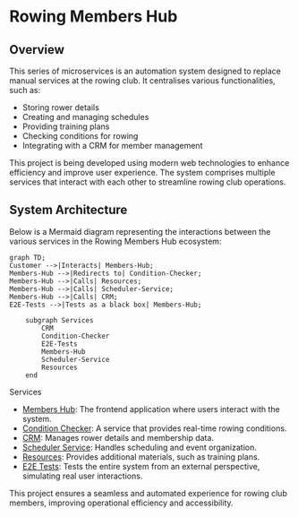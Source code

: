 # Rowing Members Hub

## Overview

This series of microservices is an automation system designed to replace manual services at the rowing club. It centralises various functionalities, such as:
* Storing rower details
* Creating and managing schedules
* Providing training plans
* Checking conditions for rowing
* Integrating with a CRM for member management

This project is being developed using modern web technologies to enhance efficiency and improve user experience. The system comprises multiple services that interact with each other to streamline rowing club operations.

## System Architecture

Below is a Mermaid diagram representing the interactions between the various services in the Rowing Members Hub ecosystem:

```mermaid
graph TD;
Customer -->|Interacts| Members-Hub;
Members-Hub -->|Redirects to| Condition-Checker;
Members-Hub -->|Calls| Resources;
Members-Hub -->|Calls| Scheduler-Service;
Members-Hub -->|Calls| CRM;
E2E-Tests -->|Tests as a black box| Members-Hub;

    subgraph Services
        CRM
        Condition-Checker
        E2E-Tests
        Members-Hub
        Scheduler-Service
        Resources
    end
```

Services
* [Members Hub](https://github.com/mrc-rowers-hub/mrc-members-hub): The frontend application where users interact with the system.
* [Condition Checker](https://github.com/mrc-rowers-hub/mrc-condition-checker): A service that provides real-time rowing conditions.
* [CRM](https://github.com/mrc-rowers-hub/mrc-crm): Manages rower details and membership data.
* [Scheduler Service](https://github.com/mrc-rowers-hub/mrc-scheduler-service): Handles scheduling and event organization.
* [Resources](https://github.com/mrc-rowers-hub/mrc-resources): Provides additional materials, such as training plans.
* [E2E Tests](https://github.com/mrc-rowers-hub/mrc-e2e-tests): Tests the entire system from an external perspective, simulating real user interactions.

This project ensures a seamless and automated experience for rowing club members, improving operational efficiency and accessibility.
